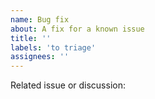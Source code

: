 ```yaml
---
name: Bug fix
about: A fix for a known issue
title: ''
labels: 'to triage'
assignees: ''
---
```


Related issue or discussion:
